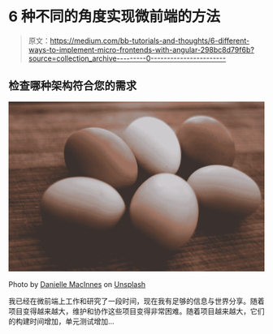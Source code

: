 # 6 种不同的角度实现微前端的方法

> 原文：<https://medium.com/bb-tutorials-and-thoughts/6-different-ways-to-implement-micro-frontends-with-angular-298bc8d79f6b?source=collection_archive---------0----------------------->

## 检查哪种架构符合您的需求

![](img/5c76edc61f54d7244a168b154661fe9e.png)

Photo by [Danielle MacInnes](https://unsplash.com/@dsmacinnes?utm_source=medium&utm_medium=referral) on [Unsplash](https://unsplash.com?utm_source=medium&utm_medium=referral)

我已经在微前端上工作和研究了一段时间，现在我有足够的信息与世界分享。随着项目变得越来越大，维护和协作这些项目变得非常困难。随着项目越来越大，它们的构建时间增加，单元测试增加…
